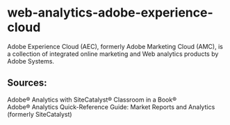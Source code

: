 # web-analytics-adobe-experience-cloud
Adobe Experience Cloud (AEC), formerly Adobe Marketing Cloud (AMC), is a collection of integrated online marketing and Web analytics products by Adobe Systems.  

## Sources:
Adobe® Analytics with SiteCatalyst® Classroom in a Book®  
Adobe® Analytics Quick-Reference Guide: Market Reports and Analytics (formerly SiteCatalyst)